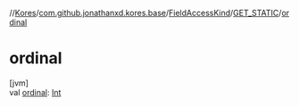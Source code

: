 //[Kores](../../../../index.md)/[com.github.jonathanxd.kores.base](../../index.md)/[FieldAccessKind](../index.md)/[GET_STATIC](index.md)/[ordinal](ordinal.md)

# ordinal

[jvm]\
val [ordinal](ordinal.md): [Int](https://kotlinlang.org/api/latest/jvm/stdlib/kotlin/-int/index.html)
